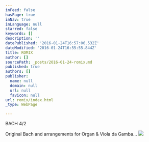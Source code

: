 ```yaml
---
inFeed: false
hasPage: true
inNav: true
inLanguage: null
starred: false
keywords: []
description: ''
datePublished: '2016-01-24T16:57:06.532Z'
dateModified: '2016-01-24T16:55:55.844Z'
title: ROMIX
author: []
sourcePath: _posts/2016-01-24-romix.md
published: true
authors: []
publisher:
  name: null
  domain: null
  url: null
  favicon: null
url: romix/index.html
_type: WebPage

---
```

BACH 4/2

Original Bach and arrangements for Organ & Viola da Gamba...
![](https://the-grid-user-content.s3-us-west-2.amazonaws.com/78b72188-f165-4ef5-8c7a-095e3d801d17.jpg)